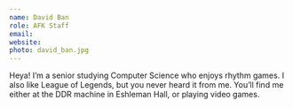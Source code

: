 ```yaml
---
name: David Ban
role: AFK Staff
email:
website:
photo: david_ban.jpg
---
```


Heya! I’m a senior studying Computer Science who enjoys rhythm games. I also like League of Legends, but you never heard it from me. You’ll find me either at the DDR machine in Eshleman Hall, or playing video games.